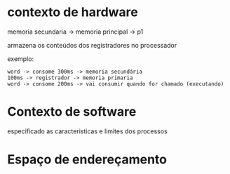 # contexto de hardware

memoria secundaria -> memoria principal -> p1

armazena os conteúdos dos registradores no processador

exemplo:
```
word -> consome 300ms -> memoria secundária
100ms -> registrador -> memoria primaria
word -> consome 200ms -> vai consumir quando for chamado (executando)
```

# Contexto de software

especificado as caracteristicas e limites dos processos

# Espaço de endereçamento
